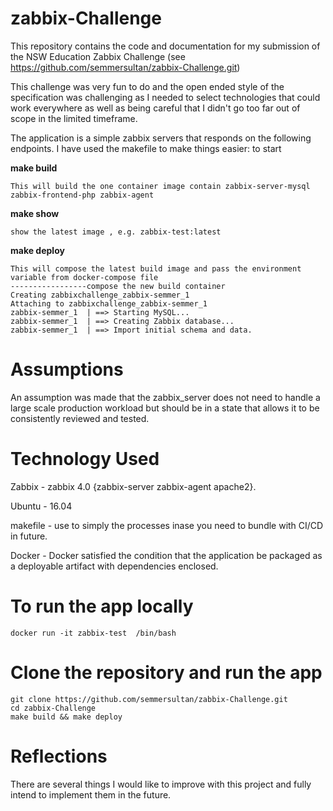 # zabbix-Challenge

This repository contains the code and documentation for my submission of the NSW Education Zabbix Challenge (see https://github.com/semmersultan/zabbix-Challenge.git)

This challenge was very fun to do and the open ended style of the specification was challenging as I needed to select technologies that could work everywhere as well as being careful that I didn't go too far out of scope in the limited timeframe.

The application is a simple zabbix servers that responds on the following endpoints.
I have used the makefile to make things easier: to start

**make build**
```
This will build the one container image contain zabbix-server-mysql zabbix-frontend-php zabbix-agent
```
**make show**

```
show the latest image , e.g. zabbix-test:latest
```
**make deploy**
```
This will compose the latest build image and pass the environment variable from docker-compose file
-----------------compose the new build container
Creating zabbixchallenge_zabbix-semmer_1
Attaching to zabbixchallenge_zabbix-semmer_1
zabbix-semmer_1  | ==> Starting MySQL...
zabbix-semmer_1  | ==> Creating Zabbix database...
zabbix-semmer_1  | ==> Import initial schema and data.
```

# Assumptions

An assumption was made that the zabbix_server does not need to handle a large scale production workload but should be in a state that allows it to be consistently reviewed and tested.

# Technology Used

Zabbix - zabbix 4.0  {zabbix-server zabbix-agent apache2}.

Ubuntu - 16.04

makefile - use to simply the processes inase you need to bundle with CI/CD in future.

Docker - Docker satisfied the condition that the application be packaged as a deployable artifact with dependencies enclosed.

# To run the app locally

```
docker run -it zabbix-test  /bin/bash  

```

# Clone the repository and run the app
```
git clone https://github.com/semmersultan/zabbix-Challenge.git
cd zabbix-Challenge
make build && make deploy
```

# Reflections

There are several things I would like to improve with this project and fully intend to implement them in the future.
